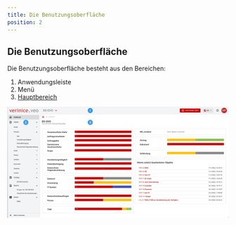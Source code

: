 ```yaml
---
title: Die Benutzungsoberfläche
position: 2
---
```


## Die Benutzungsoberfläche

Die Benutzungsoberfläche besteht aus den Bereichen:

1. <DocLink to="user_interface/app_bar">Anwendungsleiste</DocLink>
1. <DocLink to="/user_interface/menu">Menü</DocLink>
1. [Hauptbereich](main)

![Die Benutzungsoberfläche](media/veo_user-interface.de.jpg)
